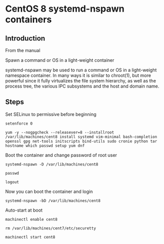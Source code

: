 # CentOS 8 systemd-nspawn containers

## Introduction
From the manual

Spawn a command or OS in a light-weight container

systemd-nspawn may be used to run a command or OS in a light-weight namespace container. In many ways it is similar to chroot(1), but more powerful since it fully virtualizes the file system hierarchy, as well as the process tree, the various IPC subsystems and the host and domain name.

## Steps
Set SELinux to permissive before beginning

`setenforce 0`

`yum -y --nogpgcheck --releasever=8 --installroot /var/lib/machines/cent8 install systemd vim-minimal bash-completion openssl gpg net-tools initscripts bind-utils sudo cronie python tar hostname which passwd setup yum dnf`

Boot the container and change password of root user

`systemd-nspawn -D /var/lib/machines/cent8`

`passwd`

`logout`

Now you can boot the container and login

`systemd-nspawn -bD /var/lib/machines/cent8`

Auto-start at boot

`machinectl enable cent8`

`rm /var/lib/machines/cent7/etc/securetty`

`machinectl start cent8`
